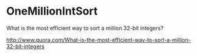 OneMillionIntSort
=================

What is the most efficient way to sort a million 32-bit integers?

http://www.quora.com/What-is-the-most-efficient-way-to-sort-a-million-32-bit-integers

